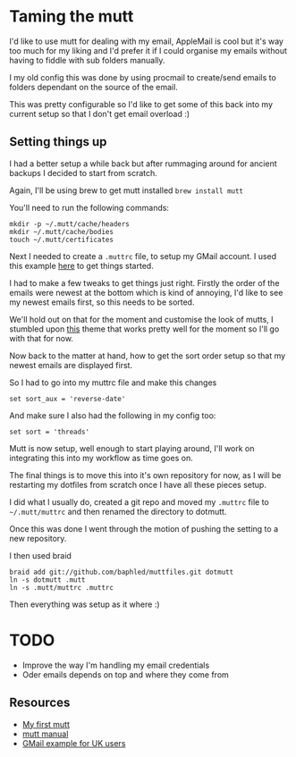 Taming the mutt
===============

I'd like to use mutt for dealing with my email, AppleMail is cool but
it's way too much for my liking and I'd prefer it if I could organise my
emails without having to fiddle with sub folders manually.

I my old config this was done by using procmail to create/send emails to
folders dependant on the source of the email.

This was pretty configurable so I'd like to get some of this back into
my current setup so that I don't get email overload :)

Setting things up
-----------------

I had a better setup a while back but after rummaging around for ancient backups I decided to start from scratch.

Again, I'll be using brew to get mutt installed `brew install mutt`

You'll need to run the following commands:

    mkdir -p ~/.mutt/cache/headers
    mkdir ~/.mutt/cache/bodies
    touch ~/.mutt/certificates

Next I needed to create a `.muttrc` file, to setup my GMail account. I
used this example [here](http://github.com/baphled/dotmutt/raw/master/muttrc) to get things started.

I had to make a few tweaks to get things just right. Firstly the order
of the emails were newest at the bottom which is kind of annoying, I'd
like to see my newest emails first, so this needs to be sorted.

We'll hold out on that for the moment and customise the look of mutts, I
stumbled upon
[this](https://raw.github.com/l0stman/muttrc/master/mutt-colors-solarized-dark-256.muttrc)
theme that works pretty well for the moment so I'll go with that for now.

Now back to the matter at hand, how to get the sort order setup so that
my newest emails are displayed first.

So I had to go into my muttrc file and make this changes


    set sort_aux = 'reverse-date'

And make sure I also had the following in my config too:

    set sort = 'threads'

Mutt is now setup, well enough to start playing around, I'll work on
integrating this into my workflow as time goes on.

The final things is to move this into it's own repository for now, as I
will be restarting my dotfiles from scratch once I have all these pieces
setup.

I did what I usually do, created a git repo and moved my `.muttrc` file
to `~/.mutt/muttrc` and then renamed the directory to dotmutt. 

Once this was done I went through the motion of pushing the setting to a
new repository.

I then used braid

    braid add git://github.com/baphled/muttfiles.git dotmutt 
    ln -s dotmutt .mutt
    ln -s .mutt/muttrc .muttrc

Then everything was setup as it where :)

TODO
====

  * Improve the way I'm handling my email credentials
  * Oder emails depends on top and where they come from

Resources
---------

  * [My first mutt](http://mutt.blackfish.org.uk/)
  * [mutt manual](http://www.mutt.org/doc/manual/manual-2.html)
  * [GMail example for UK users](http://lifehacker.com/5574557/how-to-use-the-fast-and-powerful-mutt-email-client-with-gmail)
